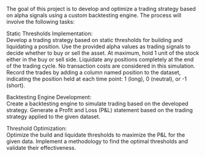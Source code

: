 The goal of this project is to develop and optimize a trading strategy based on alpha signals using a custom backtesting engine. The process will involve the following tasks:

Static Thresholds Implementation:  
Develop a trading strategy based on static thresholds for building and liquidating a position.
Use the provided alpha values as trading signals to decide whether to buy or sell the asset.
At maximum, hold 1 unit of the stock either in the buy or sell side.
Liquidate any positions completely at the end of the trading cycle.
No transaction costs are considered in this simulation.
Record the trades by adding a column named position to the dataset, indicating the position held at each time point: 1 (long), 0 (neutral), or -1 (short).

Backtesting Engine Development:  
Create a backtesting engine to simulate trading based on the developed strategy.
Generate a Profit and Loss (P&L) statement based on the trading strategy applied to the given dataset.

Threshold Optimization:  
Optimize the build and liquidate thresholds to maximize the P&L for the given data.
Implement a methodology to find the optimal thresholds and validate their effectiveness.
